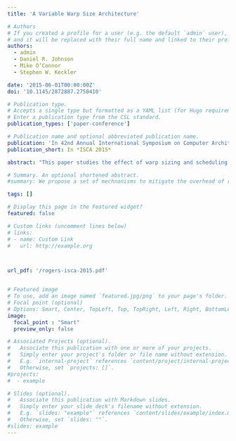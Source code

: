 ```yaml
---
title: 'A Variable Warp Size Architecture'

# Authors
# If you created a profile for a user (e.g. the default `admin` user), write the username (folder name) here
# and it will be replaced with their full name and linked to their profile.
authors:
  - admin
  - Daniel R. Johnson
  - Mike O’Connor
  - Stephen W. Keckler

date: '2015-06-01T00:00:00Z'
doi: '10.1145/2872887.2750410'

# Publication type.
# Accepts a single type but formatted as a YAML list (for Hugo requirements).
# Enter a publication type from the CSL standard.
publication_types: ['paper-conference']

# Publication name and optional abbreviated publication name.
publication: 'In 42nd Annual International Symposium on Computer Architecture'
publication_short: In *ISCA 2015*

abstract: "This paper studies the effect of warp sizing and scheduling on performance and efficiency in GPUs. We propose Variable Warp Sizing (VWS) which improves the performance of divergent applications by using a small base warp size in the presence of control flow and memory divergence. When appropriate, our proposed technique groups sets of these smaller warps together by ganging their execution in the warp scheduler, improving performance and energy efficiency for regular applications. Warp ganging is necessary to prevent performance degradation on regular workloads due to memory convergence slip, which results from the inability of smaller warps to exploit the same intra-warp memory locality as larger warps. This paper explores the effect of warp sizing on control flow divergence, memory divergence, and locality. For an estimated 5% area cost, our ganged scheduling microarchitecture results in a simulated 35% performance improvement on divergent workloads by allowing smaller groups of threads to proceed independently, and eliminates the performance degradation due to memory convergence slip that is observed when convergent applications are executed with smaller warp sizes."

# Summary. An optional shortened abstract.
#summary: We propose a set of mechnanisms to mitigate the overhead of runtime virtual function calls on GPUs.

tags: []

# Display this page in the Featured widget?
featured: false

# Custom links (uncomment lines below)
# links:
# - name: Custom Link
#   url: http://example.org



url_pdf: '/rogers-isca-2015.pdf'


# Featured image
# To use, add an image named `featured.jpg/png` to your page's folder.
# Focal point (optional)
# Options: Smart, Center, TopLeft, Top, TopRight, Left, Right, BottomLeft, Bottom, BottomRight
image:
  focal_point : "Smart"
  preview_only: false

# Associated Projects (optional).
#   Associate this publication with one or more of your projects.
#   Simply enter your project's folder or file name without extension.
#   E.g. `internal-project` references `content/project/internal-project/index.md`.
#   Otherwise, set `projects: []`.
#projects:
#  - example

# Slides (optional).
#   Associate this publication with Markdown slides.
#   Simply enter your slide deck's filename without extension.
#   E.g. `slides: "example"` references `content/slides/example/index.md`.
#   Otherwise, set `slides: ""`.
#slides: example
---
```

